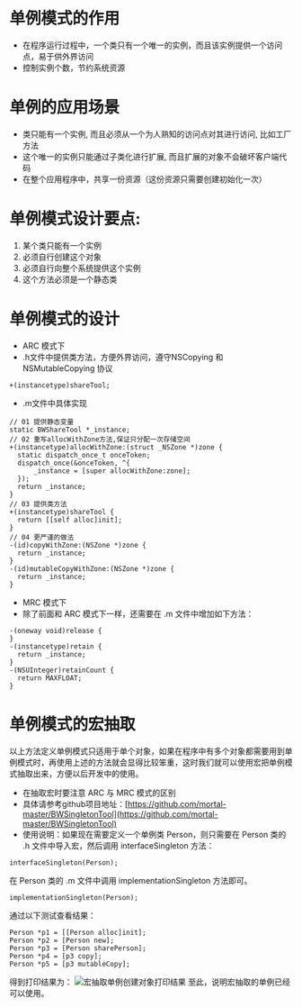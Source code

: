 # 单例模式的作用
- 在程序运行过程中，一个类只有一个唯一的实例，而且该实例提供一个访问点，易于供外界访问
- 控制实例个数，节约系统资源

# 单例的应用场景
- 类只能有一个实例, 而且必须从一个为人熟知的访问点对其进行访问, 比如工厂方法
- 这个唯一的实例只能通过子类化进行扩展, 而且扩展的对象不会破坏客户端代码
- 在整个应用程序中，共享一份资源（这份资源只需要创建初始化一次）

# 单例模式设计要点:
1. 某个类只能有一个实例
2. 必须自行创建这个对象
3. 必须自行向整个系统提供这个实例
4. 这个方法必须是一个静态类

# 单例模式的设计
- ARC 模式下
 - .h文件中提供类方法，方便外界访问，遵守NSCopying 和 NSMutableCopying 协议

  ```ObjC
  +(instancetype)shareTool;
  ```
 - .m文件中具体实现

  ```obj-c
  // 01 提供静态变量
  static BWShareTool *_instance;
  // 02 重写allocWithZone方法,保证只分配一次存储空间
  +(instancetype)allocWithZone:(struct _NSZone *)zone {
    static dispatch_once_t onceToken;
    dispatch_once(&onceToken, ^{
        _instance = [super allocWithZone:zone];
    });
    return _instance;
  }
  // 03 提供类方法
  +(instancetype)shareTool {
    return [[self alloc]init];
  }
  // 04 更严谨的做法
  -(id)copyWithZone:(NSZone *)zone {
    return _instance;
  }
  -(id)mutableCopyWithZone:(NSZone *)zone {
    return _instance;
  }
  ```
- MRC 模式下
 - 除了前面和 ARC 模式下一样，还需要在 .m 文件中增加如下方法：

  ```obj-c
  -(oneway void)release {
  }
  -(instancetype)retain {
    return _instance;
  }
  -(NSUInteger)retainCount {
    return MAXFLOAT;
  }
  ```

# 单例模式的宏抽取

以上方法定义单例模式只适用于单个对象，如果在程序中有多个对象都需要用到单例模式时，再使用上述的方法就会显得比较笨重，这时我们就可以使用宏把单例模式抽取出来，方便以后开发中的使用。

- 在抽取宏时要注意 ARC 与 MRC 模式的区别
- 具体请参考github项目地址：[https://github.com/mortal-master/BWSingletonTool](https://github.com/mortal-master/BWSingletonTool)
- 使用说明：如果现在需要定义一个单例类 Person，则只需要在 Person 类的 .h 文件中导入宏，然后调用 interfaceSingleton 方法：

```obj-c
interfaceSingleton(Person);
```
在 Person 类的 .m 文件中调用 implementationSingleton 方法即可。

```obj-c
implementationSingleton(Person);
```
通过以下测试查看结果：

```obj-c
Person *p1 = [[Person alloc]init];
Person *p2 = [Person new];
Person *p3 = [Person sharePerson];
Person *p4 = [p3 copy];
Person *p5 = [p3 mutableCopy];
```
得到打印结果为：
![宏抽取单例创建对象打印结果](http://upload-images.jianshu.io/upload_images/2997426-012ea3069e8b9a6f.png?imageMogr2/auto-orient/strip%7CimageView2/2/w/1240)
至此，说明宏抽取的单例已经可以使用。

